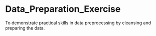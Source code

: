 # Data_Preparation_Exercise
To demonstrate practical skills in data preprocessing by cleansing and preparing the data.
